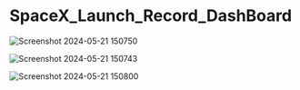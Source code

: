 # SpaceX_Launch_Record_DashBoard

![Screenshot 2024-05-21 150750](https://github.com/BhavyaParekh/SpaceX_Launch_Record_DashBoard/assets/123828041/266abbc9-e947-400a-8f26-d3e6c847e802)

![Screenshot 2024-05-21 150743](https://github.com/BhavyaParekh/SpaceX_Launch_Record_DashBoard/assets/123828041/ac5c4bb4-7531-47f5-b838-b3467d5df71b)

![Screenshot 2024-05-21 150800](https://github.com/BhavyaParekh/SpaceX_Launch_Record_DashBoard/assets/123828041/3525e68f-ece8-41aa-8d9a-ada2e2db65f9)

